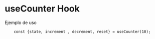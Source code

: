 # useCounter Hook

Ejemplo de uso

```
    const {state, increment , decrement, reset} = useCounter(10);
    
```